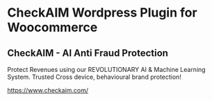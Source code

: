 # CheckAIM Wordpress Plugin for Woocommerce

## CheckAIM - AI Anti Fraud Protection

Protect Revenues using our REVOLUTIONARY AI & Machine Learning System. Trusted Cross device, behavioural brand protection!

https://www.checkaim.com/